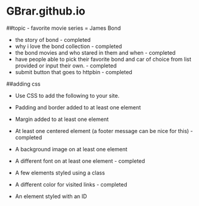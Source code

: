# GBrar.github.io

##topic - favorite movie series = James Bond
* the story of bond - completed
* why i love the bond collection - completed
* the bond movies and who stared in them and when - completed
* have people able to pick their favorite bond and car of choice from list provided or input their own. - completed
* submit button that goes to httpbin - completed

##adding css
* Use CSS to add the following to your site.

* Padding and border added to at least one element
* Margin added to at least one element
* At least one centered element (a footer message can be nice for this) - completed
* A background image on at least one element 
* A different font on at least one element - completed
* A few elements styled using a class 
* A different color for visited links - completed
* An element styled with an ID